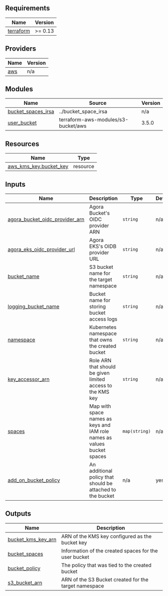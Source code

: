 <!-- BEGIN_TF_DOCS -->
## Requirements

| Name | Version |
|------|---------|
| <a name="requirement_terraform"></a> [terraform](#requirement\_terraform) | >= 0.13 |

## Providers

| Name | Version |
|------|---------|
| <a name="provider_aws"></a> [aws](#provider\_aws) | n/a |

## Modules

| Name | Source | Version |
|------|--------|---------|
| <a name="module_bucket_spaces_irsa"></a> [bucket\_spaces\_irsa](#module\_bucket\_spaces\_irsa) | ../bucket_space_irsa | n/a |
| <a name="module_user_bucket"></a> [user\_bucket](#module\_user\_bucket) | terraform-aws-modules/s3-bucket/aws | 3.5.0 |

## Resources

| Name | Type |
|------|------|
| [aws_kms_key.bucket_key](https://registry.terraform.io/providers/hashicorp/aws/latest/docs/resources/kms_key) | resource |

## Inputs

| Name                                                                                                                                 | Description                                                            | Type | Default | Required |
|--------------------------------------------------------------------------------------------------------------------------------------|------------------------------------------------------------------------|------|---------|:--------:|
| <a name="input_agora_bucket_oidc_provider_arn"></a> [agora\_bucket\_oidc\_provider\_arn](#input\_agora\_bucket\_oidc\_provider\_arn) | Agora Bucket's OIDC provider ARN                                       | `string` | n/a |   yes    |
| <a name="input_agora_eks_oidc_provider_url"></a> [agora\_eks\_oidc\_provider\_url](#input\_agora\_eks\_oidc\_provider\_url)          | Agora EKS's OIDB provider URL                                          | `string` | n/a |   yes    |
| <a name="input_bucket_name"></a> [bucket\_name](#input\_bucket\_name)                                                                | S3 bucket name for the target namespace                                | `string` | n/a |   yes    |
| <a name="input_logging_bucket_name"></a> [logging\_bucket\_name](#input\_logging\_bucket\_name)                                      | Bucket name for storing bucket access logs                             | `string` | n/a |   yes    |
| <a name="input_namespace"></a> [namespace](#input\_namespace)                                                                        | Kubernetes namespace that owns the created bucket                      | `string` | n/a |   yes    |
| <a name="input_key_accessor_arn"></a> [key_accessor_arn](#input\_key\_accessor\_arn)                                                 | Role ARN that should be given limited access to the KMS key            | `string` | n/a |    no    |
| <a name="input_spaces"></a> [spaces](#input\_spaces)                                                                                 | Map with space names as keys and IAM role names as values bucket spaces | `map(string)` | n/a |   yes    |
| <a name="input_add_on_bucket_policy"></a> [add_on_bucket_policy](#input\_add\_on\_bucket\_policy)                                    | An additional policy that should be attached to the bucket     | n/a | yes |

## Outputs

| Name                                                                                             | Description                                           |
|--------------------------------------------------------------------------------------------------|-------------------------------------------------------|
| <a name="output_bucket_kms_key_arn"></a> [bucket\_kms\_key\_arn](#output\_bucket\_kms\_key\_arn) | ARN of the KMS key configured as the bucket key       |
| <a name="output_bucket_spaces"></a> [bucket\_spaces](#output\_bucket\_spaces)                    | Information of the created spaces for the user bucket |
| <a name="output_bucket_policy"></a> [bucket\_policy](#output\_bucket\_policy)                    | The policy that was tied to the created bucket |
| <a name="output_s3_bucket_arn"></a> [s3\_bucket\_arn](#output\_s3\_bucket\_arn)                  | ARN of the S3 Bucket created for the target namespace |
<!-- END_TF_DOCS -->